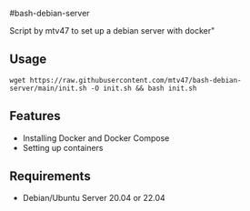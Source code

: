 #bash-debian-server

Script by mtv47 to set up a debian server with docker"

## Usage

```
wget https://raw.githubusercontent.com/mtv47/bash-debian-server/main/init.sh -O init.sh && bash init.sh
```

## Features
* Installing Docker and Docker Compose
* Setting up containers

## Requirements
* Debian/Ubuntu Server 20.04 or 22.04